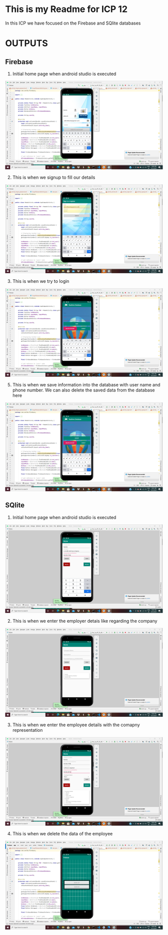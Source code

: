 # This is my Readme for ICP 12

In this ICP we have focused on the Firebase and SQlite databases

# OUTPUTS

## Firebase

1. Initial home page when android studio is executed

![Output 1](./Documentation/1.png)

2. This is when we signup to fill our details

![Output 2](./Documentation/2.png)

3. This is when we try to login 

![Output 3](./Documentation/3.png)


5. This is when we save information into the database with user name and phone number. We can also delete the saved data from the database here

![Output 5](./Documentation/4.png)

## SQlite

1. Initial home page when android studio is executed

![Output 6](./Documentation/5.png)

2. This is when we enter the employer detais like regarding the company

![Output 7](./Documentation/6.png)

3. This is when we enter the employee details with the comapny representation 

![Output 8](./Documentation/7.png)

4. This is when we delete the data of the employee

![Output 9](./Documentation/8.png)

